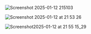 ![Screenshot 2025-01-12 215103](https://github.com/user-attachments/assets/1f5ce40a-09fc-4d70-93ed-8d4774989c7c)

![Screenshot 2025-01-12 at 21 53 26](https://github.com/user-attachments/assets/6160ebb1-c682-40fa-a54e-d565862b85ad)

![Screenshot2025-01-12 at 21 55 15_29](https://github.com/user-attachments/assets/8ace475c-ca59-4c83-8996-1bc729bb5323)
